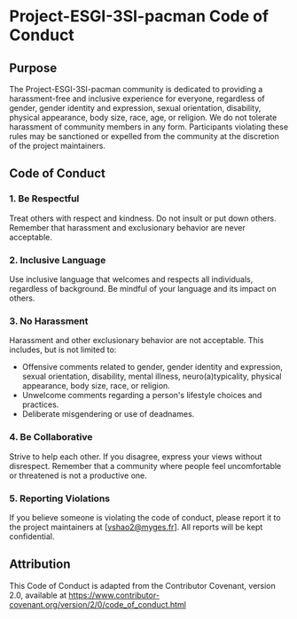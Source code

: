 # Project-ESGI-3SI-pacman Code of Conduct

## Purpose

The Project-ESGI-3SI-pacman community is dedicated to providing a harassment-free and inclusive experience for everyone, regardless of gender, gender identity and expression, sexual orientation, disability, physical appearance, body size, race, age, or religion. We do not tolerate harassment of community members in any form. Participants violating these rules may be sanctioned or expelled from the community at the discretion of the project maintainers.

## Code of Conduct

### 1. Be Respectful

Treat others with respect and kindness. Do not insult or put down others. Remember that harassment and exclusionary behavior are never acceptable.

### 2. Inclusive Language

Use inclusive language that welcomes and respects all individuals, regardless of background. Be mindful of your language and its impact on others.

### 3. No Harassment

Harassment and other exclusionary behavior are not acceptable. This includes, but is not limited to:
   - Offensive comments related to gender, gender identity and expression, sexual orientation, disability, mental illness, neuro(a)typicality, physical appearance, body size, race, or religion.
   - Unwelcome comments regarding a person's lifestyle choices and practices.
   - Deliberate misgendering or use of deadnames.

### 4. Be Collaborative

Strive to help each other. If you disagree, express your views without disrespect. Remember that a community where people feel uncomfortable or threatened is not a productive one.

### 5. Reporting Violations

If you believe someone is violating the code of conduct, please report it to the project maintainers at [vshao2@myges.fr]. All reports will be kept confidential.

## Attribution

This Code of Conduct is adapted from the Contributor Covenant, version 2.0, available at https://www.contributor-covenant.org/version/2/0/code_of_conduct.html
